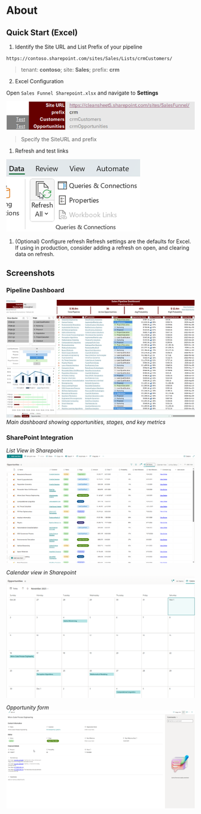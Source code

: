 # About


## Quick Start (Excel)
1. Identify the Site URL and List Prefix of your pipeline

```
https://contoso.sharepoint.com/sites/Sales/Lists/crmCustomers/
```
> tenant: **contoso**; 
> site: **Sales**;
> prefix: **crm**


2. Excel Configuration

Open `Sales Funnel Sharepoint.xlsx` and navigate to **Settings**

![List Specification](./images/listSelect.png)
>Specify the SiteURL and prefix

1. Refresh and test links

![Refresh](./images/refresh.png)

1. (Optional) Configure refresh
Refresh settings are the defaults for Excel.  If using in production, consider adding a refresh on open, and clearing data on refresh.

>
## Screenshots

### Pipeline Dashboard
![Pipeline Dashboard](./images/dashboard.png)
*Main dashboard showing opportunities, stages, and key metrics*

### SharePoint Integration

*List View in Sharepoint*
![Sharepoint List View](./images/opportunityList.png)

*Calendar view in Sharepoint*
![SharePoint Calendar View](./images/calendarview.png)

*Opportunity form*
![SharePoint Opportunity Form](./images/opportunityform.png)
